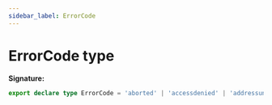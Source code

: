 ```yaml
---
sidebar_label: ErrorCode
---
```

# ErrorCode type


**Signature:**

```typescript
export declare type ErrorCode = 'aborted' | 'accessdenied' | 'addressunreachable' | 'blockedbyclient' | 'blockedbyresponse' | 'connectionaborted' | 'connectionclosed' | 'connectionfailed' | 'connectionrefused' | 'connectionreset' | 'internetdisconnected' | 'namenotresolved' | 'timedout' | 'failed';
```
